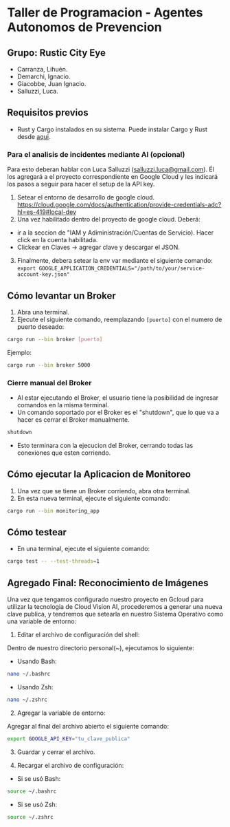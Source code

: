 # Taller de Programacion - Agentes Autonomos de Prevencion

## Grupo: Rustic City Eye
- Carranza, Lihuén.
- Demarchi, Ignacio.
- Giacobbe, Juan Ignacio.
- Salluzzi, Luca.

## Requisitos previos
- Rust y Cargo instalados en su sistema. Puede instalar Cargo y Rust desde [aqui](https://www.rust-lang.org/tools/install).

### Para el analisis de incidentes mediante AI (opcional) 
Para esto deberan hablar con Luca Salluzzi (salluzzi.luca@gmail.com). Él los agregará a el proyecto correspondiente en Google Cloud y les indicará los pasos a seguir para hacer el setup de la API key.
1. Setear el entorno de desarrollo de google cloud. https://cloud.google.com/docs/authentication/provide-credentials-adc?hl=es-419#local-dev
2. Una vez habilitado dentro del proyecto de google cloud. Deberá:
- ir a la seccion de "IAM y Adiministración/Cuentas de Servicio). Hacer click en la cuenta habilitada.
- Clickear en Claves -> agregar clave y descargar el JSON.
3. Finalmente, debera setear la env var mediante el siguiente comando: `export GOOGLE_APPLICATION_CREDENTIALS="/path/to/your/service-account-key.json"`
## Cómo levantar un Broker
1. Abra una terminal.
2. Ejecute el siguiente comando, reemplazando `[puerto]` con el numero de puerto deseado:

```sh
cargo run --bin broker [puerto]
```

Ejemplo:

```sh
cargo run --bin broker 5000
```

### Cierre manual del Broker

- Al estar ejecutando el Broker, el usuario tiene la posibilidad de ingresar comandos en la misma terminal. 
- Un comando soportado por el Broker es el "shutdown", que lo que va a hacer es cerrar el Broker manualmente.

```sh
shutdown
```

- Esto terminara con la ejecucion del Broker, cerrando todas las conexiones que esten corriendo.

## Cómo ejecutar la Aplicacion de Monitoreo
1. Una vez que se tiene un Broker corriendo, abra otra terminal.
2. En esta nueva terminal, ejecute el siguiente comando:

```sh
cargo run --bin monitoring_app
```

## Cómo testear
- En una terminal, ejecute el siguiente comando:

```sh
cargo test -- --test-threads=1
```

## Agregado Final: Reconocimiento de Imágenes

Una vez que tengamos configurado nuestro proyecto en Gcloud para utilizar la tecnologia de Cloud Vision AI, procederemos a generar una nueva clave
publica, y tendremos que setearla en nuestro Sistema Operativo como una variable de entorno:

1. Editar el archivo de configuración del shell:

Dentro de nuestro directorio personal(~), ejecutamos lo siguiente:

- Usando Bash:

```sh
nano ~/.bashrc
```

- Usando Zsh:

```sh
nano ~/.zshrc
```

2. Agregar la variable de entorno:

Agregar al final del archivo abierto el siguiente comando:

```sh
export GOOGLE_API_KEY="tu_clave_publica"
```

3. Guardar y cerrar el archivo.

4. Recargar el archivo de configuración:

- Si se usó Bash:
```sh
source ~/.bashrc
```

- Si se usó Zsh:

```sh
source ~/.zshrc
```
